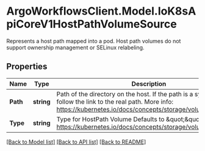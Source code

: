 # ArgoWorkflowsClient.Model.IoK8sApiCoreV1HostPathVolumeSource
Represents a host path mapped into a pod. Host path volumes do not support ownership management or SELinux relabeling.

## Properties

Name | Type | Description | Notes
------------ | ------------- | ------------- | -------------
**Path** | **string** | Path of the directory on the host. If the path is a symlink, it will follow the link to the real path. More info: https://kubernetes.io/docs/concepts/storage/volumes#hostpath | 
**Type** | **string** | Type for HostPath Volume Defaults to \&quot;\&quot; More info: https://kubernetes.io/docs/concepts/storage/volumes#hostpath | [optional] 

[[Back to Model list]](../README.md#documentation-for-models) [[Back to API list]](../README.md#documentation-for-api-endpoints) [[Back to README]](../README.md)

